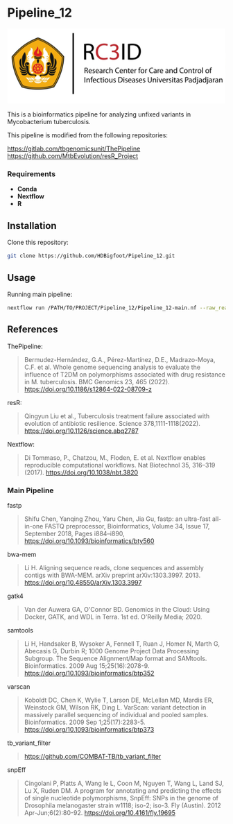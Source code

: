 # Pipeline_12

![RC3ID Logo](Logo/Pusris.jpg)

This is a bioinformatics pipeline for analyzing unfixed variants in Mycobacterium tuberculosis.

This pipeline is modified from the following repositories:

https://gitlab.com/tbgenomicsunit/ThePipeline
https://github.com/MtbEvolution/resR_Project

### Requirements

- **Conda**
- **Nextflow**
- **R**

## Installation

Clone this repository:

```bash
git clone https://github.com/HDBigfoot/Pipeline_12.git
```

## Usage

Running main pipeline:

```bash
nextflow run /PATH/TO/PROJECT/Pipeline_12/Pipeline_12-main.nf --raw_read1 /PATH/TO/RAW/READS/<sample_name>_1.fastq.gz --raw_read2 /PATH/TO/RAW/READS/<sample_name>_2.fastq.gz --sample_name <sample_name> --outdir <outdir>
```
## References

ThePipeline:
> Bermudez-Hernández, G.A., Pérez-Martínez, D.E., Madrazo-Moya, C.F. et al. Whole genome sequencing analysis to evaluate the influence of T2DM on polymorphisms associated with drug resistance in M. tuberculosis. BMC Genomics 23, 465 (2022). <https://doi.org/10.1186/s12864-022-08709-z>

resR:
> Qingyun Liu et al., Tuberculosis treatment failure associated with evolution of antibiotic resilience. Science 378,1111-1118(2022). <https://doi.org/10.1126/science.abq2787>

Nextflow:
> Di Tommaso, P., Chatzou, M., Floden, E. et al. Nextflow enables reproducible computational workflows. Nat Biotechnol 35, 316–319 (2017). <https://doi.org/10.1038/nbt.3820>

### Main Pipeline

fastp
> Shifu Chen, Yanqing Zhou, Yaru Chen, Jia Gu, fastp: an ultra-fast all-in-one FASTQ preprocessor, Bioinformatics, Volume 34, Issue 17, September 2018, Pages i884–i890, <https://doi.org/10.1093/bioinformatics/bty560>

bwa-mem
> Li H. Aligning sequence reads, clone sequences and assembly contigs with BWA-MEM. arXiv preprint arXiv:1303.3997. 2013. <https://doi.org/10.48550/arXiv.1303.3997>

gatk4
> Van der Auwera GA, O'Connor BD. Genomics in the Cloud: Using Docker, GATK, and WDL in Terra. 1st ed. O'Reilly Media; 2020.

samtools
> Li H, Handsaker B, Wysoker A, Fennell T, Ruan J, Homer N, Marth G, Abecasis G, Durbin R; 1000 Genome Project Data Processing Subgroup. The Sequence Alignment/Map format and SAMtools. Bioinformatics. 2009 Aug 15;25(16):2078-9. <https://doi.org/10.1093/bioinformatics/btp352>

varscan
> Koboldt DC, Chen K, Wylie T, Larson DE, McLellan MD, Mardis ER, Weinstock GM, Wilson RK, Ding L. VarScan: variant detection in massively parallel sequencing of individual and pooled samples. Bioinformatics. 2009 Sep 1;25(17):2283-5. <https://doi.org/10.1093/bioinformatics/btp373>

tb_variant_filter
> https://github.com/COMBAT-TB/tb_variant_filter

snpEff
> Cingolani P, Platts A, Wang le L, Coon M, Nguyen T, Wang L, Land SJ, Lu X, Ruden DM. A program for annotating and predicting the effects of single nucleotide polymorphisms, SnpEff: SNPs in the genome of Drosophila melanogaster strain w1118; iso-2; iso-3. Fly (Austin). 2012 Apr-Jun;6(2):80-92. <https://doi.org/10.4161/fly.19695>
